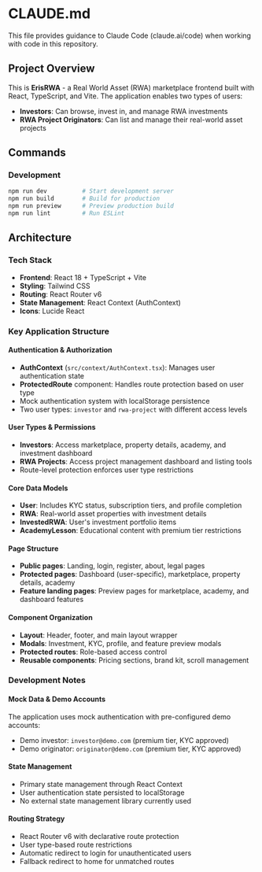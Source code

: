 # CLAUDE.md

This file provides guidance to Claude Code (claude.ai/code) when working with code in this repository.

## Project Overview

This is **ErisRWA** - a Real World Asset (RWA) marketplace frontend built with React, TypeScript, and Vite. The application enables two types of users:
- **Investors**: Can browse, invest in, and manage RWA investments
- **RWA Project Originators**: Can list and manage their real-world asset projects

## Commands

### Development
```bash
npm run dev          # Start development server
npm run build        # Build for production
npm run preview      # Preview production build
npm run lint         # Run ESLint
```

## Architecture

### Tech Stack
- **Frontend**: React 18 + TypeScript + Vite
- **Styling**: Tailwind CSS
- **Routing**: React Router v6
- **State Management**: React Context (AuthContext)
- **Icons**: Lucide React

### Key Application Structure

#### Authentication & Authorization
- **AuthContext** (`src/context/AuthContext.tsx`): Manages user authentication state
- **ProtectedRoute** component: Handles route protection based on user type
- Mock authentication system with localStorage persistence
- Two user types: `investor` and `rwa-project` with different access levels

#### User Types & Permissions
- **Investors**: Access marketplace, property details, academy, and investment dashboard
- **RWA Projects**: Access project management dashboard and listing tools
- Route-level protection enforces user type restrictions

#### Core Data Models
- **User**: Includes KYC status, subscription tiers, and profile completion
- **RWA**: Real-world asset properties with investment details
- **InvestedRWA**: User's investment portfolio items
- **AcademyLesson**: Educational content with premium tier restrictions

#### Page Structure
- **Public pages**: Landing, login, register, about, legal pages
- **Protected pages**: Dashboard (user-specific), marketplace, property details, academy
- **Feature landing pages**: Preview pages for marketplace, academy, and dashboard features

#### Component Organization
- **Layout**: Header, footer, and main layout wrapper
- **Modals**: Investment, KYC, profile, and feature preview modals
- **Protected routes**: Role-based access control
- **Reusable components**: Pricing sections, brand kit, scroll management

### Development Notes

#### Mock Data & Demo Accounts
The application uses mock authentication with pre-configured demo accounts:
- Demo investor: `investor@demo.com` (premium tier, KYC approved)
- Demo originator: `originator@demo.com` (premium tier, KYC approved)

#### State Management
- Primary state management through React Context
- User authentication state persisted to localStorage
- No external state management library currently used

#### Routing Strategy
- React Router v6 with declarative route protection
- User type-based route restrictions
- Automatic redirect to login for unauthenticated users
- Fallback redirect to home for unmatched routes